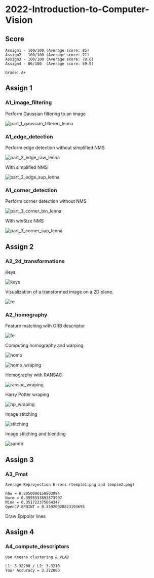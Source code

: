 # 2022-Introduction-to-Computer-Vision

## Score

    Assign1 - 100/100 (Average score: 85)
    Assign2 - 100/100 (Average score: 71)
    Assign3 - 100/100 (Average score: 78.6)
    Assign4 - 86/100  (Average score: 59.9)
	
    Grade: A+

## Assign 1

### A1_image_filtering

Perform Gaussian filtering to an image

![part_1_gaussian_filtered_lenna](https://user-images.githubusercontent.com/62924398/207543731-5cf15434-3a32-47e7-88d0-497a51a1ece7.png)

### A1_edge_detection

Perform edge detection without simplified NMS

![part_2_edge_raw_lenna](https://user-images.githubusercontent.com/62924398/207543944-51007721-0d5c-45ae-a862-d24b6950f46e.png)

With simplified NMS

![part_2_edge_sup_lenna](https://user-images.githubusercontent.com/62924398/207544101-a633517c-f4a6-4bc8-a0f8-f4d58f9ac71b.png)

### A1_corner_detection

Perform corner detection without NMS

![part_3_corner_bin_lenna](https://user-images.githubusercontent.com/62924398/207544186-729f77f2-1055-404f-b953-7f5a08b40464.png)

With winSize NMS

![part_3_corner_sup_lenna](https://user-images.githubusercontent.com/62924398/207544265-80651869-e705-4d15-844f-127abb02587e.png)

## Assign 2

### A2_2d_transformations

Keys

![keys](https://user-images.githubusercontent.com/62924398/207544703-62648e70-a063-40dc-9811-6fe970c977b7.png)

Visualization of a transformed image on a 2D plane.

![re](https://user-images.githubusercontent.com/62924398/207544841-b00c85a2-f3a5-43bf-a6db-8e98b1bd2a22.png)

### A2_homography

Feature matching with ORB descriptor

![fe](https://user-images.githubusercontent.com/62924398/207546932-e4044d3e-af49-4b51-8d2b-c7167b27e3f5.png)

Computing homography and warping

![homo](https://user-images.githubusercontent.com/62924398/207547022-c6d74891-57ec-4c95-bc3a-0d754eec5a86.png)

![homo_wraping](https://user-images.githubusercontent.com/62924398/207547099-b9c02c77-b7ab-4720-b9fd-8c39bda0e243.png)

Homography with RANSAC

![ransac_wraping](https://user-images.githubusercontent.com/62924398/207547291-3d93e05b-5cbb-4ef7-96bf-996d7c031076.png)

Harry Potter wraping

![hp_wraping](https://user-images.githubusercontent.com/62924398/207547112-081eea20-3ae7-425c-ae09-203e2f734d4d.png)

Image stitching

![stitching](https://user-images.githubusercontent.com/62924398/207548694-8a0b2110-c26d-40f4-9efd-3795fd0dee9a.png)

Image stitching and blending

![sandb](https://user-images.githubusercontent.com/62924398/207548823-e36db9e2-4df2-4a87-9a9e-245f4bf32e4c.png)

## Assign 3

### A3_Fmat

    Average Reprojection Errors (temple1.png and temple2.png)
    
    Raw = 0.8050090158803994
    Norm = 0.3595533893873907
    Mine = 0.351722375664347
    OpenCV 8POINT = 0.35920028823193695

Draw Epipolar lines

## Assign 4

### A4_compute_descriptors

    Use Kmeans clustering & VLAD
    
    L1: 3.32200 / L2: 3.3210
    Your Accuracy = 3.322000
